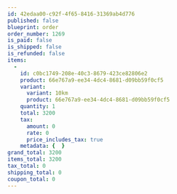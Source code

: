 ```yaml
---
id: 42edaa00-c92f-4f65-8416-31369ab4d776
published: false
blueprint: order
order_number: 1269
is_paid: false
is_shipped: false
is_refunded: false
items:
  -
    id: c0bc1749-208e-40c3-8679-423ce82806e2
    product: 66e767a9-ee34-4dc4-8681-d09bb59f0cf5
    variant:
      variant: 10km
      product: 66e767a9-ee34-4dc4-8681-d09bb59f0cf5
    quantity: 1
    total: 3200
    tax:
      amount: 0
      rate: 0
      price_includes_tax: true
    metadata: {  }
grand_total: 3200
items_total: 3200
tax_total: 0
shipping_total: 0
coupon_total: 0
---
```


